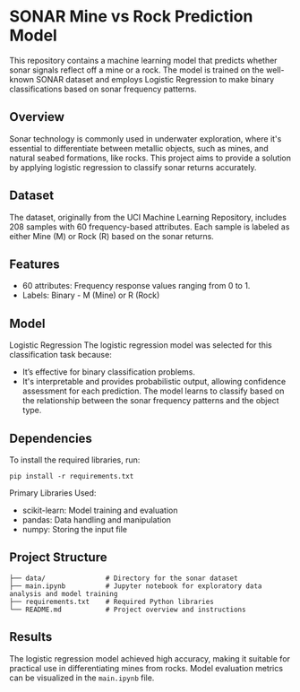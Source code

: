 
# SONAR Mine vs Rock Prediction Model

This repository contains a machine learning model that predicts whether sonar signals reflect off a mine or a rock. The model is trained on the well-known SONAR dataset and employs Logistic Regression to make binary classifications based on sonar frequency patterns.




## Overview
Sonar technology is commonly used in underwater exploration, where it's essential to differentiate between metallic objects, such as mines, and natural seabed formations, like rocks. This project aims to provide a solution by applying logistic regression to classify sonar returns accurately.
## Dataset
The dataset, originally from the UCI Machine Learning Repository, includes 208 samples with 60 frequency-based attributes. Each sample is labeled as either Mine (M) or Rock (R) based on the sonar returns.
## Features

- 60 attributes: Frequency response values ranging from 0 to 1.
- Labels: Binary - M (Mine) or R (Rock)


## Model
Logistic Regression
The logistic regression model was selected for this classification task because:

- It’s effective for binary classification problems.
- It's interpretable and provides probabilistic output, allowing confidence assessment for each prediction.
The model learns to classify based on the relationship between the sonar frequency patterns and the object type.
## Dependencies
To install the required libraries, run:
```console
pip install -r requirements.txt
```
Primary Libraries Used:

- scikit-learn: Model training and evaluation
- pandas: Data handling and manipulation
- numpy: Storing the input file
## Project Structure
```
├── data/               # Directory for the sonar dataset
├── main.ipynb          # Jupyter notebook for exploratory data analysis and model training
├── requirements.txt    # Required Python libraries
└── README.md           # Project overview and instructions
```
## Results
The logistic regression model achieved high accuracy, making it suitable for practical use in differentiating mines from rocks. Model evaluation metrics can be visualized in the ```main.ipynb``` file.